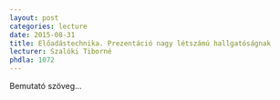 ```yaml
---
layout: post
categories: lecture
date: 2015-08-31
title: Előadástechnika. Prezentáció nagy létszámú hallgatóságnak
lecturer: Szalóki Tiborné
phdla: 1072
---
```


Bemutató szöveg...
